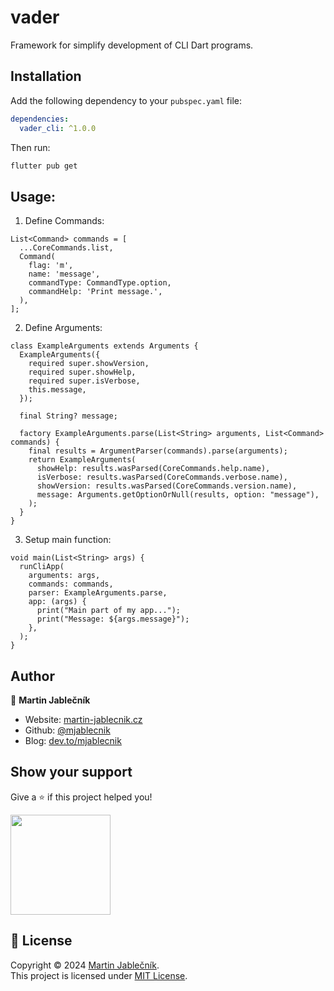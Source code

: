 # vader

Framework for simplify development of CLI Dart programs.

## Installation

Add the following dependency to your `pubspec.yaml` file:

```yaml
dependencies:
  vader_cli: ^1.0.0
```

Then run:

```sh
flutter pub get
```

## Usage:

1) Define Commands:
```
List<Command> commands = [
  ...CoreCommands.list,
  Command(
    flag: 'm',
    name: 'message',
    commandType: CommandType.option,
    commandHelp: 'Print message.',
  ),
];
```

2) Define Arguments:
```
class ExampleArguments extends Arguments {
  ExampleArguments({
    required super.showVersion,
    required super.showHelp,
    required super.isVerbose,
    this.message,
  });

  final String? message;

  factory ExampleArguments.parse(List<String> arguments, List<Command> commands) {
    final results = ArgumentParser(commands).parse(arguments);
    return ExampleArguments(
      showHelp: results.wasParsed(CoreCommands.help.name),
      isVerbose: results.wasParsed(CoreCommands.verbose.name),
      showVersion: results.wasParsed(CoreCommands.version.name),
      message: Arguments.getOptionOrNull(results, option: "message"),
    );
  }
}
```

3) Setup main function:
```
void main(List<String> args) {
  runCliApp(
    arguments: args,
    commands: commands,
    parser: ExampleArguments.parse,
    app: (args) {
      print("Main part of my app...");
      print("Message: ${args.message}");
    },
  );
}
```


## Author

👤 **Martin Jablečník**

* Website: [martin-jablecnik.cz](https://www.martin-jablecnik.cz)
* Github: [@mjablecnik](https://github.com/mjablecnik)
* Blog: [dev.to/mjablecnik](https://dev.to/mjablecnik)


## Show your support

Give a ⭐️ if this project helped you!

<a href="https://www.patreon.com/mjablecnik">
  <img src="https://c5.patreon.com/external/logo/become_a_patron_button@2x.png" width="160">
</a>


## 📝 License

Copyright © 2024 [Martin Jablečník](https://github.com/mjablecnik).<br />
This project is licensed under [MIT License](https://github.com/mjablecnik/vader_framework/blob/master/core/vader_cli/LICENSE).
